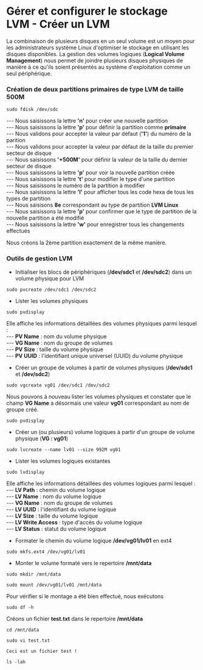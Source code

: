 # Gérer et configurer le stockage LVM - Créer un LVM

La combinaison de plusieurs disques en un seul volume est un moyen pour les administrateurs système Linux d'optimiser le stockage en utilisant les disques disponibles. La gestion des volumes logiques (**Logical Volume Management**) nous permet de joindre plusieurs disques physiques de manière à ce qu'ils soient présentés au système d'exploitation comme un seul périphérique.

### Création de deux partitions primaires de type LVM de taille 500M

```
sudo fdisk /dev/sdc
```

--- Nous saisissons la lettre **'n'** pour créer une nouvelle partition <br>
--- Nous saisissons la lettre **'p'** pour définir la partition comme **primaire** <br>
--- Nous validons pour accepter la valeur par défaut (**'1'**) du numéro de la parition <br>
--- Nous validons pour accepter la valeur par défaut de la taille du premier secteur de disque <br>
--- Nous saisissons **'+500M'** pour définir la valeur de la taille du dernier secteur de disque <br>
--- Nous saisissons la lettre **'p'** pour voir la nouvelle partition créée <br>
--- Nous saisissons la lettre **'t'** pour modifier le type d'une partition <br>
--- Nous saisissons le numéro de la partition à modifier <br>
--- Nous saisissons la lettre **'l'** pour afficher tous les code hexa de tous les types de partition <br>
--- Nous saisisons **8e** correspondant au type de partition **LVM Linux** <br>
--- Nous saisissons la lettre **'p'** pour confirmer que le type de partition de la nouvelle partition a été modifié <br>
--- Nous saisissons la lettre **'w'** pour enregistrer tous les changements effectués

Nous créons la 2ème partition exactement de la même manière.

### Outils de gestion LVM

- Initialiser les blocs de périphériques (**/dev/sdc1** et **/dev/sdc2**) dans un volume physique pour LVM

```
sudo pvcreate /dev/sdc1 /dev/sdc2
```

- Lister les volumes physiques

```
sudo pvdisplay
```

Elle affiche les informations détaillées des volumes physiques parmi lesquel : <br>
--- **PV Name** : nom du volume physique <br>
--- **VG Name** : nom du groupe de volumes <br>
--- **PV Size** : taille du volume physique <br>
--- **PV UUID** : l'identifiant unique universel (UUID) du volume physique

- Créer un groupe de volumes à partir de volumes physiques (**/dev/sdc1** et **/dev/sdc2**)

```
sudo vgcreate vg01 /dev/sdc1 /dev/sdc2
```

Nous pouvons à nouveau lister les volumes physiques et constater que le champ **VG Name** a désormais une valeur **vg01** correspondant au nom de groupe créé.

```
sudo pvdisplay
```

- Créer un (ou plusieurs) volume logiques à partir d'un groupe de volume physique (**VG : vg01**)

```
sudo lvcreate --name lv01 --size 992M vg01
```

- Lister les volumes logiques existantes

```
sudo lvdisplay
```

Elle affiche les informations détaillées des volumes logiques parmi lesquel : <br>
--- **LV Path** : chemin du volume logique <br>
--- **LV Name** : nom du volume logique <br>
--- **VG Name** : nom du groupe de volumes <br>
--- **LV UUID** : l'identifiant du volume logique <br>
--- **LV Size** : taille du volume logique <br>
--- **LV Write Access** : type d'accès du volume logique <br>
--- **LV Status** : statut du volume logique

- Formater le chemin du volume logique **/dev/vg01/lv01** en ext4

```
sudo mkfs.ext4 /dev/vg01/lv01
```

- Monter le volume formaté vers le repertoire **/mnt/data**

```
sudo mkdir /mnt/data
```

```
sudo mount /dev/vg01/lv01 /mnt/data
```

Pour vérifier si le montage a été bien effectué, nous exécutons

```
sudo df -h
```

Créons un fichier **test.txt** dans le repertoire **/mnt/data**

```
cd /mnt/data
```

```
sudo vi test.txt
```

```
Ceci est un fichier test !
```

```
ls -lah
```